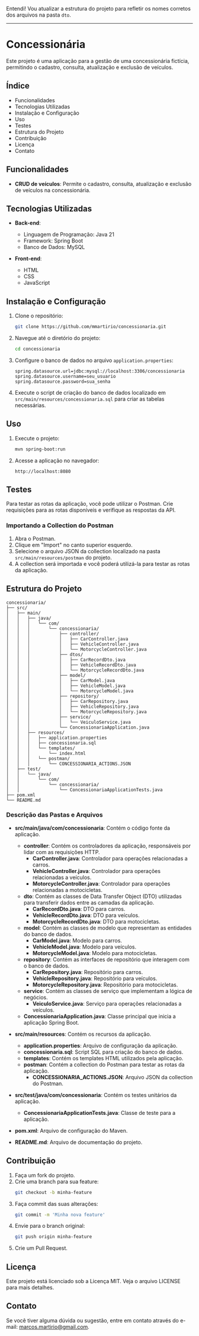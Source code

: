 Entendi! Vou atualizar a estrutura do projeto para refletir os nomes corretos dos arquivos na pasta `dto`.

---

# Concessionária

Este projeto é uma aplicação para a gestão de uma concessionária fictícia, permitindo o cadastro, consulta, atualização e exclusão de veículos.

## Índice

- Funcionalidades
- Tecnologias Utilizadas
- Instalação e Configuração
- Uso
- Testes
- Estrutura do Projeto
- Contribuição
- Licença
- Contato

## Funcionalidades

- **CRUD de veículos**: Permite o cadastro, consulta, atualização e exclusão de veículos na concessionária.

## Tecnologias Utilizadas

- **Back-end**:
    - Linguagem de Programação: Java 21
    - Framework: Spring Boot
    - Banco de Dados: MySQL

- **Front-end**:
    - HTML
    - CSS
    - JavaScript

## Instalação e Configuração

1. Clone o repositório:
   ```bash
   git clone https://github.com/mmartirio/concessionaria.git
   ```
2. Navegue até o diretório do projeto:
   ```bash
   cd concessionaria
   ```
3. Configure o banco de dados no arquivo `application.properties`:
   ```properties
   spring.datasource.url=jdbc:mysql://localhost:3306/concessionaria
   spring.datasource.username=seu_usuario
   spring.datasource.password=sua_senha
   ```
4. Execute o script de criação do banco de dados localizado em `src/main/resources/concessionaria.sql` para criar as tabelas necessárias.

## Uso

1. Execute o projeto:
   ```bash
   mvn spring-boot:run
   ```
2. Acesse a aplicação no navegador:
   ```
   http://localhost:8080
   ```

## Testes

Para testar as rotas da aplicação, você pode utilizar o Postman. Crie requisições para as rotas disponíveis e verifique as respostas da API.

### Importando a Collection do Postman

1. Abra o Postman.
2. Clique em "Import" no canto superior esquerdo.
3. Selecione o arquivo JSON da collection localizado na pasta `src/main/resources/postman` do projeto.
4. A collection será importada e você poderá utilizá-la para testar as rotas da aplicação.

## Estrutura do Projeto

```
concessionaria/
├── src/
│   ├── main/
│   │   ├── java/
│   │   │   └── com/
│   │   │       └── concessionaria/
│   │   │           ├── controller/
│   │   │           │   ├── CarController.java
│   │   │           │   ├── VehicleController.java
│   │   │           │   └── MotorcycleController.java
│   │   │           ├── dtos/
│   │   │           │   ├── CarRecordDto.java
│   │   │           │   ├── VehicleRecordDto.java
│   │   │           │   └── MotorcycleRecordDto.java
│   │   │           ├── model/
│   │   │           │   ├── CarModel.java
│   │   │           │   ├── VehicleModel.java
│   │   │           │   └── MotorcycleModel.java
│   │   │           ├── repository/
│   │   │           │   ├── CarRepository.java
│   │   │           │   ├── VehicleRepository.java
│   │   │           │   └── MotorcycleRepository.java
│   │   │           ├── service/
│   │   │           │   └── VeiculoService.java
│   │   │           └── ConcessionariaApplication.java
│   │   ├── resources/
│   │   │   ├── application.properties
│   │   │   ├── concessionaria.sql
│   │   │   └── templates/
│   │   │       └── index.html
│   │   │   └── postman/
│   │   │       └── CONCESSIONARIA_ACTIONS.JSON
│   ├── test/
│   │   └── java/
│   │       └── com/
│   │           └── concessionaria/
│   │               └── ConcessionariaApplicationTests.java
├── pom.xml
└── README.md
```

### Descrição das Pastas e Arquivos

- **src/main/java/com/concessionaria**: Contém o código fonte da aplicação.
    - **controller**: Contém os controladores da aplicação, responsáveis por lidar com as requisições HTTP.
        - **CarController.java**: Controlador para operações relacionadas a carros.
        - **VehicleController.java**: Controlador para operações relacionadas a veículos.
        - **MotorcycleController.java**: Controlador para operações relacionadas a motocicletas.
    - **dto**: Contém as classes de Data Transfer Object (DTO) utilizadas para transferir dados entre as camadas da aplicação.
        - **CarRecordDto.java**: DTO para carros.
        - **VehicleRecordDto.java**: DTO para veículos.
        - **MotorcycleRecordDto.java**: DTO para motocicletas.
    - **model**: Contém as classes de modelo que representam as entidades do banco de dados.
        - **CarModel.java**: Modelo para carros.
        - **VehicleModel.java**: Modelo para veículos.
        - **MotorcycleModel.java**: Modelo para motocicletas.
    - **repository**: Contém as interfaces de repositório que interagem com o banco de dados.
        - **CarRepository.java**: Repositório para carros.
        - **VehicleRepository.java**: Repositório para veículos.
        - **MotorcycleRepository.java**: Repositório para motocicletas.
    - **service**: Contém as classes de serviço que implementam a lógica de negócios.
        - **VeiculoService.java**: Serviço para operações relacionadas a veículos.
    - **ConcessionariaApplication.java**: Classe principal que inicia a aplicação Spring Boot.

- **src/main/resources**: Contém os recursos da aplicação.
    - **application.properties**: Arquivo de configuração da aplicação.
    - **concessionaria.sql**: Script SQL para criação do banco de dados.
    - **templates**: Contém os templates HTML utilizados pela aplicação.
    - **postman**: Contém a collection do Postman para testar as rotas da aplicação.
        - **CONCESSIONARIA_ACTIONS.JSON**: Arquivo JSON da collection do Postman.

- **src/test/java/com/concessionaria**: Contém os testes unitários da aplicação.
    - **ConcessionariaApplicationTests.java**: Classe de teste para a aplicação.

- **pom.xml**: Arquivo de configuração do Maven.
- **README.md**: Arquivo de documentação do projeto.

## Contribuição

1. Faça um fork do projeto.
2. Crie uma branch para sua feature:
   ```bash
   git checkout -b minha-feature
   ```
3. Faça commit das suas alterações:
   ```bash
   git commit -m 'Minha nova feature'
   ```
4. Envie para o branch original:
   ```bash
   git push origin minha-feature
   ```
5. Crie um Pull Request.

## Licença

Este projeto está licenciado sob a Licença MIT. Veja o arquivo LICENSE para mais detalhes.

## Contato

Se você tiver alguma dúvida ou sugestão, entre em contato através do e-mail: marcos.martirio@gmail.com.
